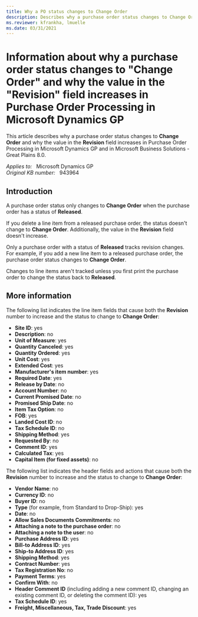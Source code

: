 ```yaml
---
title: Why a PO status changes to Change Order
description: Describes why a purchase order status changes to Change Order and why the value in the Revision field increases in Purchase Order Processing.
ms.reviewer: kfrankha, lmuelle
ms.date: 03/31/2021
---
```

# Information about why a purchase order status changes to "Change Order" and why the value in the "Revision" field increases in Purchase Order Processing in Microsoft Dynamics GP

This article describes why a purchase order status changes to **Change Order** and why the value in the **Revision** field increases in Purchase Order Processing in Microsoft Dynamics GP and in Microsoft Business Solutions - Great Plains 8.0.

_Applies to:_ &nbsp; Microsoft Dynamics GP  
_Original KB number:_ &nbsp; 943964

## Introduction

A purchase order status only changes to **Change Order** when the purchase order has a status of **Released**.

If you delete a line item from a released purchase order, the status doesn't change to **Change Order**. Additionally, the value in the **Revision** field doesn't increase.

Only a purchase order with a status of **Released** tracks revision changes. For example, if you add a new line item to a released purchase order, the purchase order status changes to **Change Order**.

Changes to line items aren't tracked unless you first print the purchase order to change the status back to **Released**.

## More information

The following list indicates the line item fields that cause both the **Revision** number to increase and the status to change to **Change Order**:

- **Site ID**: yes
- **Description**: no
- **Unit of Measure**: yes
- **Quantity Canceled**: yes
- **Quantity Ordered**: yes
- **Unit Cost**: yes
- **Extended Cost**: yes
- **Manufacturer's item number**: yes
- **Required Date**: yes
- **Release by Date**: no
- **Account Number**: no
- **Current Promised Date**: no
- **Promised Ship Date**: no
- **Item Tax Option**: no
- **FOB**: yes
- **Landed Cost ID**: no
- **Tax Schedule ID**: no
- **Shipping Method**: yes
- **Requested By**: no
- **Comment ID**: yes
- **Calculated Tax**: yes
- **Capital Item (for fixed assets)**: no

The following list indicates the header fields and actions that cause both the **Revision** number to increase and the status to change to **Change Order**:

- **Vendor Name**: no
- **Currency ID**: no
- **Buyer ID**: no
- **Type** (for example, from Standard to Drop-Ship): yes
- **Date**: no
- **Allow Sales Documents Commitments**: no
- **Attaching a note to the purchase order**: no
- **Attaching a note to the user**: no
- **Purchase Address ID**: yes
- **Bill-to Address ID**: yes
- **Ship-to Address ID**: yes
- **Shipping Method**: yes
- **Contract Number**: yes
- **Tax Registration No**: no
- **Payment Terms**: yes
- **Confirm With**: no
- **Header Comment ID** (including adding a new comment ID, changing an existing comment ID, or deleting the comment ID): yes
- **Tax Schedule ID**: yes
- **Freight, Miscellaneous, Tax, Trade Discount**: yes
